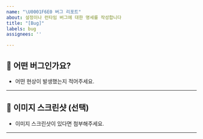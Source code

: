 ```yaml
---
name: "\U0001F6E0️ 버그 리포트"
about: 설정이나 런타임 버그에 대한 명세를 작성합니다
title: "[Bug]"
labels: bug
assignees: ''

---
```


## 🐞 어떤 버그인가요?

- 어떤 현상이 발생했는지 적어주세요.

---

## 📸 이미지 스크린샷 (선택) 

- 이미지 스크린샷이 있다면 첨부해주세요.

---
